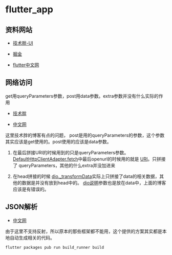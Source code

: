  

# flutter_app
 

## 资料网站

- [技术胖-UI](http://jspang.com)

- [掘金](https://juejin.im/post/5c876e17f265da2de165dc09)

- [flutter中文网](https://book.flutterchina.club/)

## 网络访问

get用queryParameters参数，post用data参数。extra参数并没有什么实际的作用

- [技术胖](http://jspang.com/posts/2019/03/01/flutter-shop.html#%E7%AC%AC05%E8%8A%82-dio%E5%9F%BA%E7%A1%80-%E5%BC%95%E5%85%A5%E5%92%8C%E7%AE%80%E5%8D%95%E7%9A%84get%E8%AF%B7%E6%B1%82)

- [中文网](https://book.flutterchina.club/chapter11/dio.html)

这里技术胖的博客有点的问题， post是用的queryParameters的参数，这个参数其实应该是get使用的。post使用的应该是data参数。

1. 在最后拼接URI的时候用到的只是queryParameters参数。[DefaultHttpClientAdapter.fetch](https://github.com/flutterchina/dio/blob/cad527f645edb52b3927c6cfdce7e3aa30f96090/package_src/lib/src/adapter.dart#L122)中最后openurl的时候用的就是 [URI](https://github.com/flutterchina/dio/blob/cad527f645edb52b3927c6cfdce7e3aa30f96090/package_src/lib/src/options.dart#L237)。只拼接了 queryParameters，其他的什么extra并没加进来

2. 在head拼接的时候 [dio._transformData](https://github.com/flutterchina/dio/blob/cad527f645edb52b3927c6cfdce7e3aa30f96090/package_src/lib/src/dio.dart#L829)实际上只拼接了data的相关数据，其他的数据是并没有放到head中的。
[dio说明](https://pub.dev/packages/dio#examples)参数也是放在data中，上面的博客应该是有错误的。

## JSON解析

- [中文网](https://book.flutterchina.club/chapter11/json_model.html)

由于这里不支持反射，所以原本的那些框架都不能用，这个提供的方案其实都是本地自动生成相关的代码。

``` flutter
flutter packages pub run build_runner build
```



